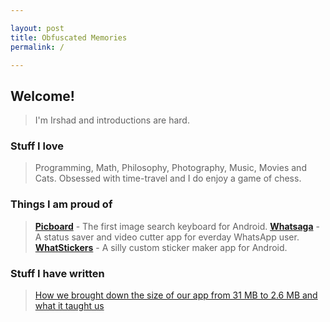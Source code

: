 ```yaml
---

layout: post
title: Obfuscated Memories
permalink: /

---
```


## Welcome!

> I'm Irshad and introductions are hard. 

### Stuff I love

> Programming, Math, Philosophy, Photography, Music, Movies and Cats. Obsessed with time-travel and I do enjoy a game of chess. 

### Things I am proud of

> [**Picboard**](https://play.google.com/store/apps/details?id=in.picboard.imagesearchkeyboard&referrer=utm_source%3Dpw) - The first image search keyboard for Android.
> [**Whatsaga**](https://play.google.com/store/apps/details?id=in.whatsaga.whatsapplongerstatus&referrer=utm_source%3Dpw) - A status saver and video cutter app for everday WhatsApp user.
> [**WhatStickers**](https://play.google.com/store/apps/details?id=in.whatstickers.whatsapp.custom.sticker.maker.personal&referrer=utm_source%3Dpw) - A silly custom sticker maker app for Android. 

### Stuff I have written 

> [How we brought down the size of our app from 31 MB to 2.6 MB and what it taught us](https://hackernoon.com/how-we-brought-down-the-size-of-our-app-from-31-mb-to-2-6-mb-and-what-it-taught-us-3a75963317f9)